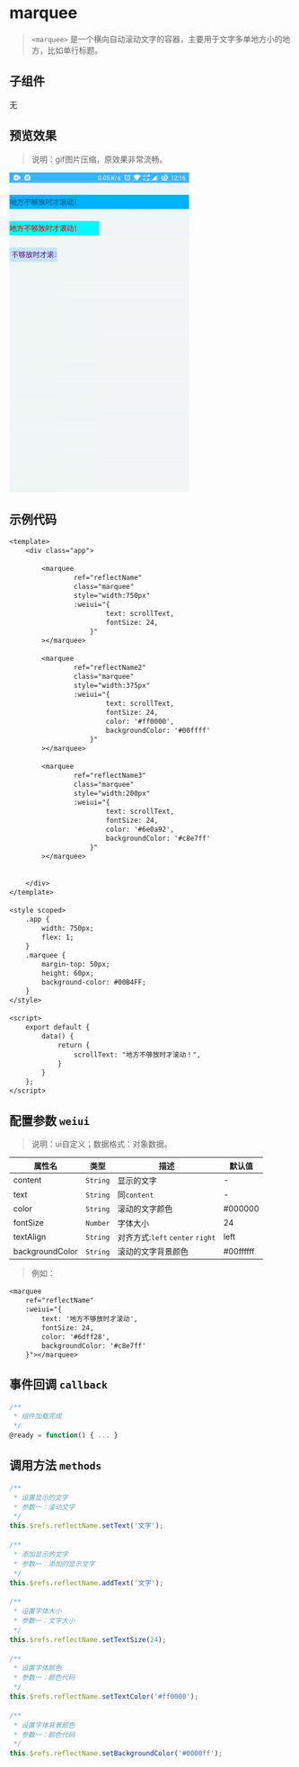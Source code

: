 # marquee

> `<marquee>` 是一个横向自动滚动文字的容器，主要用于文字多单地方小的地方，比如单行标题。

## 子组件

无

## 预览效果

> 说明：gif图片压缩，原效果非常流畅。

![](./media/ezgif-4-a40b01a11e.gif)

## 示例代码

```vue
<template>
    <div class="app">

        <marquee
                ref="reflectName"
                class="marquee"
                style="width:750px"
                :weiui="{
                        text: scrollText,
                        fontSize: 24,
                    }"
        ></marquee>

        <marquee
                ref="reflectName2"
                class="marquee"
                style="width:375px"
                :weiui="{
                        text: scrollText,
                        fontSize: 24,
                        color: '#ff0000',
                        backgroundColor: '#00ffff'
                    }"
        ></marquee>

        <marquee
                ref="reflectName3"
                class="marquee"
                style="width:200px"
                :weiui="{
                        text: scrollText,
                        fontSize: 24,
                        color: '#6e0a92',
                        backgroundColor: '#c8e7ff'
                    }"
        ></marquee>


    </div>
</template>

<style scoped>
    .app {
        width: 750px;
        flex: 1;
    }
    .marquee {
        margin-top: 50px;
        height: 60px;
        background-color: #00B4FF;
    }
</style>

<script>
    export default {
        data() {
            return {
                scrollText: "地方不够放时才滚动！",
            }
        }
    };
</script>
```


## 配置参数 `weiui`
>说明：ui自定义；数据格式：对象数据。

| 属性名           | 类型     | 描述                          | 默认值     |
| ------------- | ------ | -------------------------- | ------- |
| content |`String`  | 显示的文字           | -       |
| text  |`String`  | 同`content`            | -       |
| color |`String`  | 滚动的文字颜色           | #000000       |
| fontSize |`Number`  | 字体大小           | 24       |
| textAlign |`String`  | 对齐方式:`left` `center` `right`           | left       |
| backgroundColor |`String`  | 滚动的文字背景颜色           | #00ffffff       |

> 例如：

```vue
<marquee
    ref="reflectName"
    :weiui="{
        text: '地方不够放时才滚动',
        fontSize: 24,
        color: '#6dff28',
        backgroundColor: '#c8e7ff'
    }"></marquee>
```

## 事件回调 `callback`

``` js
/**
 * 组件加载完成
 */
@ready = function() { ... }
```

## 调用方法 `methods`

```js
/**
 * 设置显示的文字
 * 参数一：滚动文字
 */
this.$refs.reflectName.setText('文字');

/**
 * 添加显示的文字
 * 参数一：添加的显示文字
 */
this.$refs.reflectName.addText('文字');

/**
 * 设置字体大小
 * 参数一：文字大小
 */
this.$refs.reflectName.setTextSize(24);

/**
 * 设置字体颜色
 * 参数一：颜色代码
 */
this.$refs.reflectName.setTextColor('#ff0000');

/**
 * 设置字体背景颜色
 * 参数一：颜色代码
 */
this.$refs.reflectName.setBackgroundColor('#0000ff');
```


